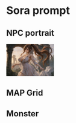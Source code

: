 # Sora prompt

## NPC portrait 

<img src="../Sora/Elegant%20Ritual%20Silhouette01.png" style="width: 25%; height: auto;" >

## MAP Grid

## Monster 
